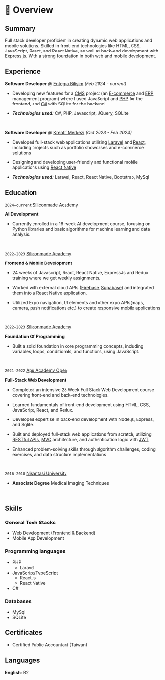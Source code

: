 # 📖 Overview

## Summary

Full stack developer proficient in creating dynamic web applications and mobile solutions. Skilled in front-end technologies like HTML, CSS, JavaScript, React, and React Native, as well as back-end development with Express.js. With a strong foundation in both web and mobile development.

## Experience

**Software Developer** @ [Entegra Bilişim](https://www.entegrabilisim.com//) _(Feb 2024 - current)_

- Developing new features for a <u>CMS</u> project (an <u>E-commerce</u> and <u>ERP</u> management program) where I used JavaScript and <u>PHP</u> for the frontend, and <u>C#</u> with SQLite for the backend.

- _**Technologies used:**_ C#, PHP, Javascript, JQuery, SQLite

  &nbsp;

**Software Developer** @ [Kreatif Merkezi](https://kreatifmerkezi.com/) _(Oct 2023 - Feb 2024)_

- Developed full-stack web applications utilizing <u>Laravel</u> and <u>React</u>, including projects such as portfolio showcases and e-commerce solutions

- Designing and developing user-friendly and functional mobile applications using <u>React Native</u>

- _**Technologies used:**_ Laravel, React, React Native, Bootstrap, MySql

## Education

`2024–current` [Siliconmade Academy](https://www.siliconmadeacademy.com/fast/yapay-zeka/)

**AI Development**

- Currently enrolled in a 16-week AI development course, focusing on Python libraries and basic algorithms for machine learning and data analysis.

  &nbsp;

`2022–2023` [Siliconmade Academy](https://www.siliconmadeacademy.com/fast/mobile-frontend/)

**Frontend & Mobile Development**

- 24 weeks of Javascript, React, React Native, ExpressJs and Redux training where we get weekly assignments.
- Worked with external cloud APIs (<u>Firebase</u>, <u>Supabase</u>) and integrated them into a React Native application.
- Utilized Expo navigation, UI elements and other expo APIs(maps, camera, push notifications etc.) to create responsive mobile applications

  &nbsp;

`2022–2023` [Siliconmade Academy](https://www.siliconmadeacademy.com/fast/temel-programlama/)

**Foundation Of Programming**

- Built a solid foundation in core programming concepts, including variables, loops, conditionals, and functions, using JavaScript.

  &nbsp;

`2021-2022` [App Academy Open](https://www.appacademy.io/course/app-academy-open)

**Full-Stack Web Development**

- Completed an intensive 28 Week Full Stack Web Development course covering front-end and back-end technologies.
- Learned fundamentals of front-end development using HTML, CSS, JavaScript, React, and Redux.
- Developed expertise in back-end development with Node.js, Express, and Sqlite.
- Built and deployed full-stack web applications from scratch, utilizing <u>RESTful APIs</u>, <u>MVC</u> architecture, and authentication logic with <u>JWT</u>
- Enhanced problem-solving skills through algorithm challenges, coding exercises, and data structure implementations

  &nbsp;

`2016-2018` [Nisantasi University]()

- **Associate Degree** Medical Imaging Techniques

  &nbsp;

## Skills

### General Tech Stacks

- Web Development (Frontend & Backend)
- Mobile App Development

### Programming languages

- PHP
  - Laravel
- JavaScript/TypeScript
  - React.js
  - React Native
- C#

### Databases

- MySql
- SQLite

## Certificates

- Certified Public Accountant (Taiwan)

<!-- ## Accomplishments

**Won First Place** @ [EY Innovation Campaign](https://www.ey.com/) _(May 2021)_
Built Trial Balance System, a system that streamlines data transmission across users, providing consistent, reliable financial reports to them. -->

## Languages

**English**: B2
